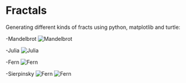 # Fractals
Generating different kinds of fracts using python, matplotlib and turtle:

-Mandelbrot
<img src="https://imgur.com/AOgN3Qs" alt="Mandelbrot"/>

-Julia
<img src="https://imgur.com/ZbSK7LJ" alt="Julia"/>


-Fern
<img src="https://imgur.com/g2N6qLk" alt="Fern"/>

-Sierpinsky
<img src="https://imgur.com/yEYIuBH" alt="Fern"/>
<img src="https://imgur.com/Oqrl3Uj" alt="Fern"/>

